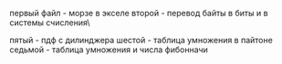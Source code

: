 первый файл - морзе в экселе
второй - перевод байты в биты и  в системы счисления\


пятый - пдф с дилинджера
шестой - таблица умножения в пайтоне
седьмой - таблица умножения и числа фибонначи
